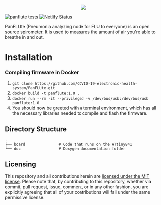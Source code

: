 <div>
<p align=center> 
  <img src="https://imgur.com/P6kJoAm.png"/>
</p> 
</div>

![panflute tests](https://github.com/COVID-19-electronic-health-system/PanFLUte/workflows/panflute%20tests/badge.svg)
[![Netlify Status](https://api.netlify.com/api/v1/badges/1d36eea6-7947-41e3-bcce-38e6f9446aee/deploy-status)](https://app.netlify.com/sites/panflute-docs/deploys)

PanFLUte (Pneumonia analyzing node for FLU to everyone) is an open source spirometer.
It is used to measures the amount of air you're able to breathe in and out.

# Installation 
### Compiling firmware in Docker
1. ```git clone https://github.com/COVID-19-electronic-health-system/PanFLUte.git```
2. ```docker build -t panflute:1.0 .```
3. ```docker run --rm -it --privileged -v /dev/bus/usb:/dev/bus/usb panflute:1.0```
4. You should now be greeted with a terminal environment, which has all the necessary libraries needed to compile and flash the firmware.

Directory Structure
------
    .
    ├── board               # Code that runs on the ATtiny841
    └── doc                 # Doxygen documentation folder

## Licensing

This repository and all contributions herein are [licensed under the MIT license](./LICENSE). Please note that, by contributing to this repository, whether via commit, pull request, issue, comment, or in any other fashion, you are explicitly agreeing that all of your contributions will fall under the same permissive license.
